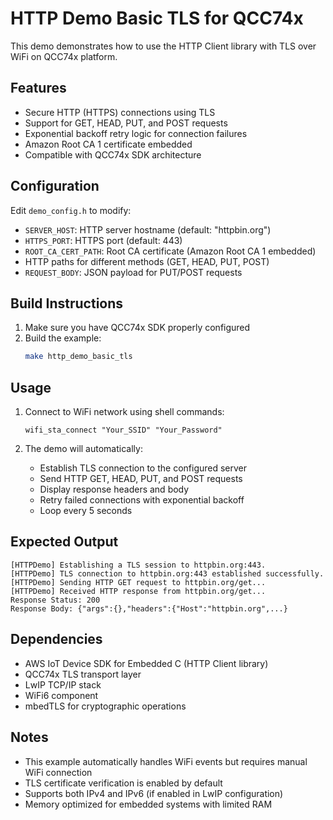 # HTTP Demo Basic TLS for QCC74x

This demo demonstrates how to use the HTTP Client library with TLS over WiFi on QCC74x platform.

## Features

- Secure HTTP (HTTPS) connections using TLS
- Support for GET, HEAD, PUT, and POST requests
- Exponential backoff retry logic for connection failures
- Amazon Root CA 1 certificate embedded
- Compatible with QCC74x SDK architecture

## Configuration

Edit `demo_config.h` to modify:

- `SERVER_HOST`: HTTP server hostname (default: "httpbin.org")
- `HTTPS_PORT`: HTTPS port (default: 443)
- `ROOT_CA_CERT_PATH`: Root CA certificate (Amazon Root CA 1 embedded)
- HTTP paths for different methods (GET, HEAD, PUT, POST)
- `REQUEST_BODY`: JSON payload for PUT/POST requests

## Build Instructions

1. Make sure you have QCC74x SDK properly configured
2. Build the example:
   ```bash
   make http_demo_basic_tls
   ```

## Usage

1. Connect to WiFi network using shell commands:
   ```
   wifi_sta_connect "Your_SSID" "Your_Password"
   ```

2. The demo will automatically:
   - Establish TLS connection to the configured server
   - Send HTTP GET, HEAD, PUT, and POST requests
   - Display response headers and body
   - Retry failed connections with exponential backoff
   - Loop every 5 seconds

## Expected Output

```
[HTTPDemo] Establishing a TLS session to httpbin.org:443.
[HTTPDemo] TLS connection to httpbin.org:443 established successfully.
[HTTPDemo] Sending HTTP GET request to httpbin.org/get...
[HTTPDemo] Received HTTP response from httpbin.org/get...
Response Status: 200
Response Body: {"args":{},"headers":{"Host":"httpbin.org",...}
```

## Dependencies

- AWS IoT Device SDK for Embedded C (HTTP Client library)
- QCC74x TLS transport layer
- LwIP TCP/IP stack
- WiFi6 component
- mbedTLS for cryptographic operations

## Notes

- This example automatically handles WiFi events but requires manual WiFi connection
- TLS certificate verification is enabled by default
- Supports both IPv4 and IPv6 (if enabled in LwIP configuration)
- Memory optimized for embedded systems with limited RAM
